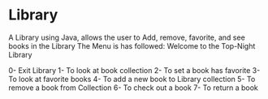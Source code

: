 # Library
A Library using Java, allows the user to Add, remove, favorite, and see books in the Library 
The Menu is has followed:
 Welcome to the Top-Night Library
 
 0- Exit Library
 1- To look at book collection
 2- To set a book has favorite
 3- To look at favorite books
 4- To add a new book to Library collection
 5- To remove a book from Collection
 6- To check out a book
 7- To return a book
 
